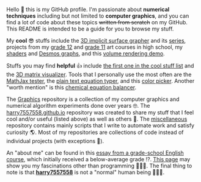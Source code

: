 Hello 👋 this is my GitHub profile.
I'm passionate about **numerical techniques** including but not limited to **computer graphics**,
and you can find a lot of code about these topics ~~written from scratch~~ on my GitHub.
This README is intended to be a guide for you to browse my stuff.

My **cool** 😎 stuffs include the
[3D implicit surface grapher](https://harry7557558.github.io/spirula/implicit3/index.html)
and its [series](https://harry7557558.github.io/spirula/),
projects from my [grade 12](https://harry7557558.github.io/AVI4M-ISP/index.html)
and [grade 11](https://harry7557558.github.io/Graphics/UI/Homework/AVI3M/index.html) art courses in high school,
my [shaders](https://harry7557558.github.io/shadertoy/index.html)
and [Desmos graphs](https://harry7557558.github.io/desmos/index.html),
and this [volume rendering demo](https://harry7557558.github.io/Graphics/raytracing/webgl_volume/index.html).

Stuffs you may find **helpful** 👍 include
[the first one in the cool stuff list](https://harry7557558.github.io/spirula/)
and the [3D matrix visualizer](https://harry7557558.github.io/tools/matrixv.html).
Tools that I personally use the most often are
the [MathJax tester](https://harry7557558.github.io/tools/mathjaxt.html),
the [plain text equation typer](https://harry7557558.github.io/miscellaneous/text-tools/plaintext.html),
and this [color picker](https://harry7557558.github.io/tools/colorpicker.html).
Another "worth mention" is this
[chemical equation balancer](https://harry7557558.github.io/tools/chemequ.html).

The [Graphics](https://github.com/harry7557558/Graphics) repository is a collection of
my computer graphics and numerical algorithm experiments done over years 🤓.
The [harry7557558.github.io](https://github.com/harry7557558/harry7557558.github.io) repository
was created to share my stuff that I feel cool and/or useful (listed above) as well as others 👀.
The [miscellaneous](https://github.com/harry7557558/miscellaneous) repository contains mainly
scripts that I write to automate work and satisfy curiosity 🌎.
Most of my repositories are collections of code instead of individual projects (with exceptions 📝).

An "about me" can be found in this
[essay from a grade-school English course](https://docs.google.com/document/d/1kPZR1pcpAQbeRbjvexFIa1hHDHlmzMwx9m2K0_GtyqI/preview),
which initially received a below-average grade ⁉.
[This page](https://harry7557558.github.io/harry7557558/dall-e/index.html)
may show you my fascinations other than programming 🐚🔮🌊.
The final thing to note is that
[**harry7557558**](https://harry7557558.github.io/) is not a "normal" human being 🤖😈🤒.
